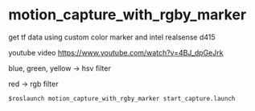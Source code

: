 motion_capture_with_rgby_marker
========================
get tf data using custom color marker and intel realsense d415

youtube video https://www.youtube.com/watch?v=4BJ_dpGeJrk

blue, green, yellow -> hsv filter

red -> rgb filter

```$roslaunch motion_capture_with_rgby_marker start_capture.launch```
